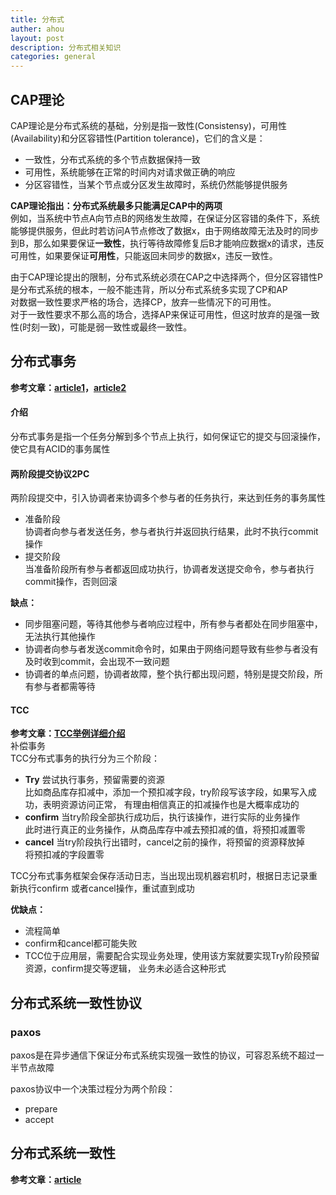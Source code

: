 ```yaml
---
title: 分布式
auther: ahou
layout: post
description: 分布式相关知识
categories: general
---
```


## CAP理论
CAP理论是分布式系统的基础，分别是指一致性(Consistensy)，可用性(Availability)和分区容错性(Partition tolerance)，它们的含义是：  
- 一致性，分布式系统的多个节点数据保持一致  
- 可用性，系统能够在正常的时间内对请求做正确的响应  
- 分区容错性，当某个节点或分区发生故障时，系统仍然能够提供服务  

**CAP理论指出：分布式系统最多只能满足CAP中的两项**  
例如，当系统中节点A向节点B的网络发生故障，在保证分区容错的条件下，系统能够提供服务，但此时若访问A节点修改了数据x，由于网络故障无法及时的同步到B，那么如果要保证**一致性**，执行等待故障修复后B才能响应数据x的请求，违反可用性，如果要保证**可用性**，只能返回未同步的数据x，违反一致性。  

由于CAP理论提出的限制，分布式系统必须在CAP之中选择两个，但分区容错性P是分布式系统的根本，一般不能违背，所以分布式系统多实现了CP和AP  
对数据一致性要求严格的场合，选择CP，放弃一些情况下的可用性。  
对于一致性要求不那么高的场合，选择AP来保证可用性，但这时放弃的是强一致性(时刻一致)，可能是弱一致性或最终一致性。  


## 分布式事务

**参考文章：[article1](https://www.cnblogs.com/mayundalao/p/11798502.html)，[article2](https://baijiahao.baidu.com/s?id=1634759073848664238&wfr=spider&for=pc)**  

#### 介绍
分布式事务是指一个任务分解到多个节点上执行，如何保证它的提交与回滚操作，使它具有ACID的事务属性

#### 两阶段提交协议2PC
两阶段提交中，引入协调者来协调多个参与者的任务执行，来达到任务的事务属性  

- 准备阶段  
    协调者向参与者发送任务，参与者执行并返回执行结果，此时不执行commit操作
- 提交阶段  
    当准备阶段所有参与者都返回成功执行，协调者发送提交命令，参与者执行commit操作，否则回滚

**缺点：**  
- 同步阻塞问题，等待其他参与者响应过程中，所有参与者都处在同步阻塞中，无法执行其他操作
- 协调者向参与者发送commit命令时，如果由于网络问题导致有些参与者没有及时收到commit，会出现不一致问题
- 协调者的单点问题，协调者故障，整个执行都出现问题，特别是提交阶段，所有参与者都需等待

#### TCC
**参考文章：[TCC举例详细介绍](https://www.cnblogs.com/jajian/p/10014145.html)**  
补偿事务  
TCC分布式事务的执行分为三个阶段：
- **Try** 尝试执行事务，预留需要的资源  
    比如商品库存扣减中，添加一个预扣减字段，try阶段写该字段，如果写入成功，表明资源访问正常，
有理由相信真正的扣减操作也是大概率成功的
- **confirm** 当try阶段全部执行成功后，执行该操作，进行实际的业务操作  
    此时进行真正的业务操作，从商品库存中减去预扣减的值，将预扣减置零  
- **cancel** 当try阶段执行出错时，cancel之前的操作，将预留的资源释放掉  
    将预扣减的字段置零  

TCC分布式事务框架会保存活动日志，当出现出现机器宕机时，根据日志记录重新执行confirm
或者cancel操作，重试直到成功  

**优缺点：**
- 流程简单
- confirm和cancel都可能失败
- TCC位于应用层，需要配合实现业务处理，使用该方案就要实现Try阶段预留资源，confirm提交等逻辑，
    业务未必适合这种形式  
    
## 分布式系统一致性协议

### paxos
paxos是在异步通信下保证分布式系统实现强一致性的协议，可容忍系统不超过一半节点故障

paxos协议中一个决策过程分为两个阶段：  
- prepare
- accept


## 分布式系统一致性

**参考文章：[article](https://blog.csdn.net/u010180738/article/details/123674843)**  